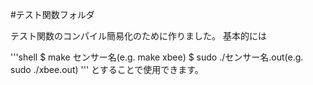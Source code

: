 #テスト関数フォルダ

テスト関数のコンパイル簡易化のために作りました。
基本的には

'''shell
$ make センサー名(e.g. make xbee)
$ sudo ./センサー名.out(e.g. sudo ./xbee.out)
'''
とすることで使用できます。
